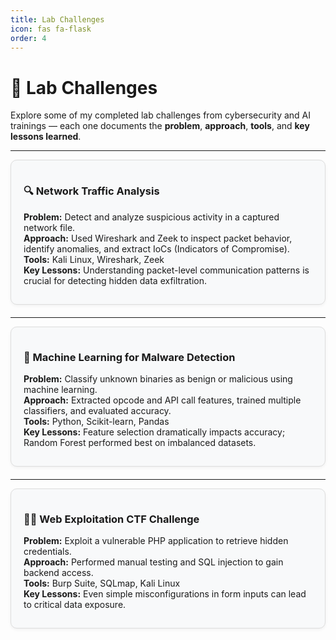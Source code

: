 ```yaml
---
title: Lab Challenges
icon: fas fa-flask
order: 4
---
```


<style>
/* ===== Inline Style Fix for Dark Mode Visibility ===== */

/* General text contrast */
[data-theme="dark"] .content {
  color: #eaeaea !important;
}

/* Code and preformatted text */
[data-theme="dark"] pre,
[data-theme="dark"] code {
  background-color: #1e1e1e !important;
  color: #e0e0e0 !important;
  border-radius: 6px;
  border: 1px solid #333;
}

/* Tables */
[data-theme="dark"] table {
  border: 1px solid #444;
}
[data-theme="dark"] th,
[data-theme="dark"] td {
  border: 1px solid #555;
  padding: 8px;
}

/* Images */
[data-theme="dark"] img {
  background-color: #fff;
  border-radius: 8px;
  padding: 4px;
}

/* Blockquotes (problem statements, lessons learned, etc.) */
[data-theme="dark"] blockquote {
  background-color: #2a2a2a;
  border-left: 4px solid #4fc3f7;
  color: #ddd;
  padding: 12px 18px;
  border-radius: 6px;
  margin: 15px 0;
}

/* Lab challenge cards */
.lab-card {
  background-color: #f8f9fa;
  border: 1px solid #ddd;
  border-radius: 10px;
  padding: 15px 20px;
  margin-bottom: 20px;
  box-shadow: 0 2px 5px rgba(0, 0, 0, 0.05);
  transition: all 0.3s ease-in-out;
}

.lab-card:hover {
  transform: translateY(-3px);
  box-shadow: 0 4px 10px rgba(0, 0, 0, 0.1);
}

[data-theme="dark"] .lab-card {
  background-color: #1e1e1e;
  border: 1px solid #333;
  color: #eaeaea;
}
</style>

# 🧪 Lab Challenges

Explore some of my completed lab challenges from cybersecurity and AI trainings — each one documents the **problem**, **approach**, **tools**, and **key lessons learned**.

---

<div class="lab-card">

### 🔍 Network Traffic Analysis
**Problem:** Detect and analyze suspicious activity in a captured network file.  
**Approach:** Used Wireshark and Zeek to inspect packet behavior, identify anomalies, and extract IoCs (Indicators of Compromise).  
**Tools:** Kali Linux, Wireshark, Zeek  
**Key Lessons:** Understanding packet-level communication patterns is crucial for detecting hidden data exfiltration.

</div>

---

<div class="lab-card">

### 🧠 Machine Learning for Malware Detection
**Problem:** Classify unknown binaries as benign or malicious using machine learning.  
**Approach:** Extracted opcode and API call features, trained multiple classifiers, and evaluated accuracy.  
**Tools:** Python, Scikit-learn, Pandas  
**Key Lessons:** Feature selection dramatically impacts accuracy; Random Forest performed best on imbalanced datasets.

</div>

---

<div class="lab-card">

### 🕵️‍♂️ Web Exploitation CTF Challenge
**Problem:** Exploit a vulnerable PHP application to retrieve hidden credentials.  
**Approach:** Performed manual testing and SQL injection to gain backend access.  
**Tools:** Burp Suite, SQLmap, Kali Linux  
**Key Lessons:** Even simple misconfigurations in form inputs can lead to critical data exposure.

</div>
